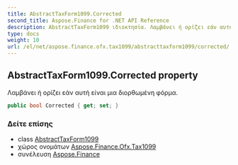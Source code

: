 ```yaml
---
title: AbstractTaxForm1099.Corrected
second_title: Aspose.Finance for .NET API Reference
description: AbstractTaxForm1099 ιδιοκτησία. Λαμβάνει ή ορίζει εάν αυτή είναι μια διορθωμένη φόρμα.
type: docs
weight: 10
url: /el/net/aspose.finance.ofx.tax1099/abstracttaxform1099/corrected/
---
```

## AbstractTaxForm1099.Corrected property

Λαμβάνει ή ορίζει εάν αυτή είναι μια διορθωμένη φόρμα.

```csharp
public bool Corrected { get; set; }
```

### Δείτε επίσης

* class [AbstractTaxForm1099](../)
* χώρος ονομάτων [Aspose.Finance.Ofx.Tax1099](../../abstracttaxform1099/)
* συνέλευση [Aspose.Finance](../../../)


